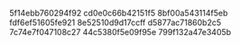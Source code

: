 5f14ebb760294f92
cd0e0c66b42151f5
8bf00a543114f5eb
fdf6ef51605fe921
8e52510d9d17ccff
d5877ac71860b2c5
7c74e7f047108c27
44c5380f5e09f95e
799f132a47e3405b
